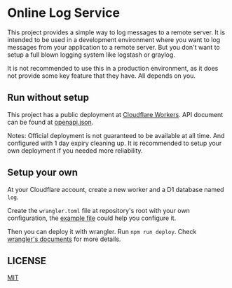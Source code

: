 # Online Log Service

This project provides a simple way to log messages to a remote server. It is intended to be used in a development environment where you want to log messages from your application to a remote server. But you don't want to setup a full blown logging system like logstash or graylog.

It is not recommended to use this in a production environment, as it does not provide some key feature that they have. All depends on you.

## Run without setup

This project has a public deployment at [Cloudflare Workers](https://log.kj415j45.space/). API document can be found at [openapi.json](./openapi.json).

Notes: Official deployment is not guaranteed to be available at all time. And configured with 1 day expiry cleaning up. It is recommended to setup your own deployment if you needed more reliability.

## Setup your own

At your Cloudflare account, create a new worker and a D1 database named `log`.

Create the `wrangler.toml` file at repository's root with your own configuration, the [example file](./wrangler.toml.example) could help you configure it.

Then you can deploy it with wrangler. Run `npm run deploy`. Check [wrangler's documents](https://developers.cloudflare.com/workers/wrangler/commands/#deploy) for more details.

## LICENSE

[MIT](./LICENSE)
